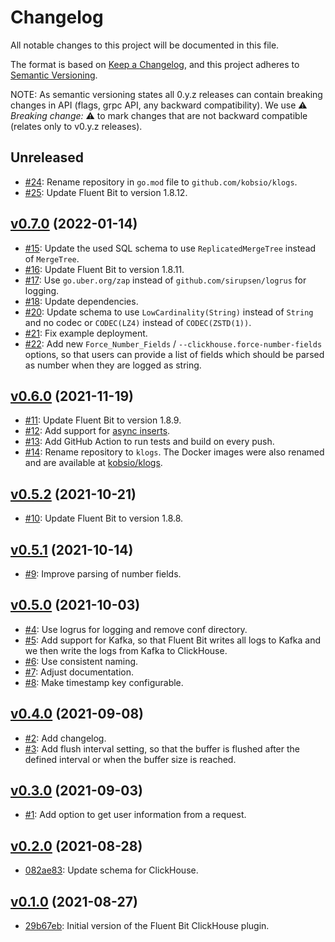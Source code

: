 # Changelog

All notable changes to this project will be documented in this file.

The format is based on [Keep a Changelog](https://keepachangelog.com/en/1.0.0/), and this project adheres to [Semantic Versioning](https://semver.org/spec/v2.0.0.html).

NOTE: As semantic versioning states all 0.y.z releases can contain breaking changes in API (flags, grpc API, any backward compatibility). We use :warning: *Breaking change:* :warning: to mark changes that are not backward compatible (relates only to v0.y.z releases).

## Unreleased

- [#24](https://github.com/kobsio/klogs/pull/24): Rename repository in `go.mod` file to `github.com/kobsio/klogs`.
- [#25](https://github.com/kobsio/klogs/pull/25): Update Fluent Bit to version 1.8.12.

## [v0.7.0](https://github.com/kobsio/klogs/releases/tag/v0.7.0) (2022-01-14)

- [#15](https://github.com/kobsio/klogs/pull/15): Update the used SQL schema to use `ReplicatedMergeTree` instead of `MergeTree`.
- [#16](https://github.com/kobsio/klogs/pull/16): Update Fluent Bit to version 1.8.11.
- [#17](https://github.com/kobsio/klogs/pull/17): Use `go.uber.org/zap` instead of `github.com/sirupsen/logrus` for logging.
- [#18](https://github.com/kobsio/klogs/pull/18): Update dependencies.
- [#20](https://github.com/kobsio/klogs/pull/20): Update schema to use `LowCardinality(String)` instead of `String` and no codec or `CODEC(LZ4)` instead of `CODEC(ZSTD(1))`.
- [#21](https://github.com/kobsio/klogs/pull/21): Fix example deployment.
- [#22](https://github.com/kobsio/klogs/pull/22): Add new `Force_Number_Fields` / `--clickhouse.force-number-fields` options, so that users can provide a list of fields which should be parsed as number when they are logged as string.

## [v0.6.0](https://github.com/kobsio/klogs/releases/tag/v0.6.0) (2021-11-19)

- [#11](https://github.com/kobsio/klogs/pull/11): Update Fluent Bit to version 1.8.9.
- [#12](https://github.com/kobsio/klogs/pull/12): Add support for [async inserts](https://clickhouse.com/blog/en/2021/clickhouse-v21.11-released/#async-inserts).
- [#13](https://github.com/kobsio/klogs/pull/13): Add GitHub Action to run tests and build on every push.
- [#14](https://github.com/kobsio/klogs/pull/14): Rename repository to `klogs`. The Docker images were also renamed and are available at [kobsio/klogs](https://hub.docker.com/r/kobsio/klogs).

## [v0.5.2](https://github.com/kobsio/klogs/releases/tag/v0.5.2) (2021-10-21)

- [#10](https://github.com/kobsio/klogs/pull/10): Update Fluent Bit to version 1.8.8.

## [v0.5.1](https://github.com/kobsio/klogs/releases/tag/v0.5.1) (2021-10-14)

- [#9](https://github.com/kobsio/klogs/pull/9): Improve parsing of number fields.

## [v0.5.0](https://github.com/kobsio/klogs/releases/tag/v0.5.0) (2021-10-03)

- [#4](https://github.com/kobsio/klogs/pull/4): Use logrus for logging and remove conf directory.
- [#5](https://github.com/kobsio/klogs/pull/5): Add support for Kafka, so that Fluent Bit writes all logs to Kafka and we then write the logs from Kafka to ClickHouse.
- [#6](https://github.com/kobsio/klogs/pull/6): Use consistent naming.
- [#7](https://github.com/kobsio/klogs/pull/7): Adjust documentation.
- [#8](https://github.com/kobsio/klogs/pull/8): Make timestamp key configurable.

## [v0.4.0](https://github.com/kobsio/klogs/releases/tag/v0.4.0) (2021-09-08)

- [#2](https://github.com/kobsio/klogs/pull/2): Add changelog.
- [#3](https://github.com/kobsio/klogs/pull/3): Add flush interval setting, so that the buffer is flushed after the defined interval or when the buffer size is reached.

## [v0.3.0](https://github.com/kobsio/klogs/releases/tag/v0.3.0) (2021-09-03)

- [#1](https://github.com/kobsio/klogs/pull/1): Add option to get user information from a request.

## [v0.2.0](https://github.com/kobsio/klogs/releases/tag/v0.2.0) (2021-08-28)

- [082ae83](https://github.com/kobsio/klogs/commit/082ae831865160a0c2884aea900384c6535cbcea): Update schema for ClickHouse.

## [v0.1.0](https://github.com/kobsio/klogs/releases/tag/v0.1.0) (2021-08-27)

- [29b67eb](https://github.com/kobsio/klogs/commit/29b67eb4f3088387d8fb52798e36cc8686a7da36): Initial version of the Fluent Bit ClickHouse plugin.
